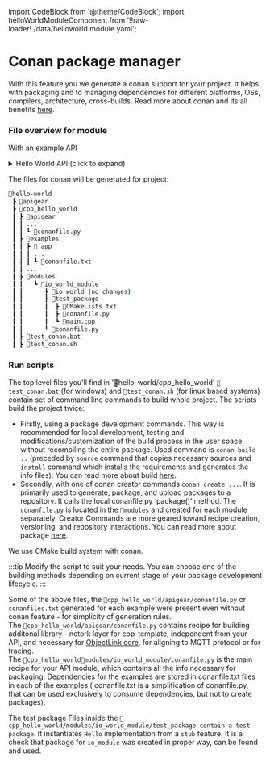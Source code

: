 ﻿---
sidebar_position: 5
---
import CodeBlock from '@theme/CodeBlock';
import helloWorldModuleComponent from '!!raw-loader!./data/helloworld.module.yaml';

# Conan package manager

With this feature you we generate a conan support for your project. It helps with packaging and to managing dependencies for different platforms, OSs, compilers, architecture, cross-builds. Read more about conan and its all benefits [here](https://conan.io/).


### File overview for module

With an example API

<details><summary>Hello World API (click to expand)</summary>
<CodeBlock language="yaml" showLineNumbers>{helloWorldModuleComponent}</CodeBlock>
</details>

The files for conan will be generated for project:

```bash {9}
📂hello-world
 ┣ 📂apigear
 ┣ 📂cpp_hello_world
 ┃ ┣ 📂apigear
 ┃ ┃ ...
 ┃ ┃ ┗ 📜conanfile.py
 ┃ ┣ 📂examples
 ┃ ┃ ┣ 📂 app
 ┃ ┃ ┃ ...
 ┃ ┃ ┃ ┗ 📜conanfile.txt
 ┃ ┃ ... 
 ┃ ┣ 📂modules
 ┃ ┃   ┗ 📂io_world_module
 ┃ ┃      ┣ 📂io_world (no changes)
 ┃ ┃      ┣ 📂test_package
 ┃ ┃      ┃  ┣ 📜CMakeLists.txt
 ┃ ┃      ┃  ┣ 📜conanfile.py
 ┃ ┃      ┃  ┗ 📜main.cpp
 ┃ ┃      ┗ 📜conanfile.py
 ┃ ┣ 📜test_conan.bat
 ┃ ┣ 📜test_conan.sh
 ```
### Run scripts
The top level files you'll find in '📂hello-world/cpp_hello_world' `📜test_conan.bat` (for windows) and `📜test_conan.sh` (for linux based systems) contain set of command line commands to build whole project.
The scripts build the project twice: 
- Firstly, using a package development commands. This way is recommended for local development, testing and modifications/customization of the build process in the user space without recompiling the entire package. Used command is `conan build ..` (preceded by `source` command that copies necessary sources and `install` command which installs the requirements and generates the info files).
You can read more about build [here](https://docs.conan.io/1/reference/commands/development/build.html).
- Secondly, with one of  conan creator commands `conan create ...`. It is primarily used to generate, package, and upload packages to a repository. It calls the local conanfile.py ‘package()’ method. The `conanfile.py` is located in the `📂modules` and created for each module separately. Creator Commands are more geared toward recipe creation, versioning, and repository interactions. You can read more about package [here](https://docs.conan.io/1/reference/commands/development/package.html).

We use CMake build system with conan.

:::tip
Modify the script to suit your needs. You can choose one of the building methods depending on current stage of your package development lifecycle.
:::


Some of the above files, the `📂cpp_hello_world/apigear/conanfile.py` or `conanfiles.txt` generated for each example were present even without conan feature - for simplicity of generation rules. <br />
The `📂cpp_hello_world/apigear/conanfile.py` contains recipe for building additonal library - netork layer for cpp-template,  independent from your API, and necessary for [ObjectLink core](https://github.com/apigear-io/objectlink-core-cpp), for aligning to MQTT protocol or for tracing. <br />
The  `📂cpp_hello_world📂modules/io_world_module/conanfile.py` is the main recipe for your API module, which contains all the info necessary for packaging.
Dependencies for the examples are stored in conanfile.txt files in each of the examples ( conanfile.txt is a simplification of conanfile.py, that can be used exclusively to consume dependencies, but not to create packages).

The test package
Files inside the `📂cpp_hello_world/modules/io_world_module/test_package contain a test package`. It instantiates `Hello` implementation from a `stub` feature. It is a check that package for `io_module` was created in proper way, can be found and used.
 